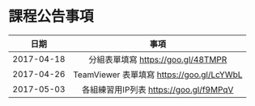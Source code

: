 # 課程公告事項

日期 | 事項
:--:|:------:
2017-04-18| 分組表單填寫 https://goo.gl/48TMPR
2017-04-26| TeamViewer 表單填寫 https://goo.gl/LcYWbL 
2017-05-03| 各組練習用IP列表 https://goo.gl/f9MPqV